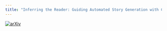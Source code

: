 ```yaml
---
title: "Inferring the Reader: Guiding Automated Story Generation with Commonsense Reasoning"
---
```

[![arXiv](https://img.shields.io/badge/arXiv-<INDEX>-<COLOR>.svg)](https://arxiv.org/abs/2105.01311)

